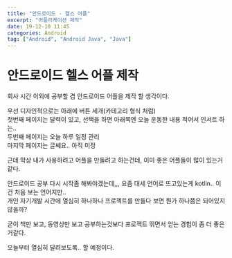 ```yaml
---
title: "안드로이드 - 헬스 어플"
excerpt: "어플리케이션 제작"
date: 19-12-10 11:45
categories: Android
tag: ["Android", "Android Java", "Java"]
---
```


# 안드로이드 헬스 어플 제작

회사 시간 이외에 공부할 겸 안드로이드 어플을 제작 할 생각이다.

우선 디자인적으로는 아래에 버튼 세개(카테고리 형식 처럼)<br>
첫번째 페이지는 달력이 있고, 선택을 하면 아래쪽엔 오늘 운동한 내용 적어서 인서트 하는..<br>
두번째 페이지는 오늘 하루 일정 관리<br>
마지막 페이지는 글쎄요.. 아직 미정

근데 막상 내가 사용하려고 어플을 만들려고 하는건데, 이미 좋은 어플들이 많이 있는거같다.

안드로이드 공부 다시 시작좀 해봐야겠는데,,, 요즘 대세 언어로 뜨고있는게 kotlin.. 이건 처음 보는 언어지만..<br>
개인 자기개발 시간에 열심히 하나하나 프로젝트를 만들다 보면 뭔가 하나쯤은 되어있지않을까?

굳이 책만 보고, 동영상만 보고 공부하는것보다 프로젝트 뛰면서 얻는 경험이 좀 더 좋은거같다.

오늘부터 열심히 달려보도록.. 할 예정이다.